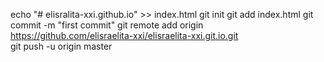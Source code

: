echo  "#  elisralita-xxi.github.io"  >>  index.html
git  init
git  add  index.html
git  commit  -m  "first  commit"
git  remote add  origin  https://github.com/elisraelita-xxi/elisraelita-xxi.git.io.git  
git push  -u  origin  master
